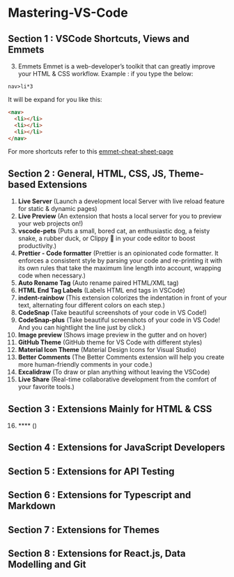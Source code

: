 # Mastering-VS-Code

## Section 1 : VSCode Shortcuts, Views and Emmets

3. Emmets
   Emmet is a web-developer’s toolkit that can greatly improve your HTML & CSS workflow.
   Example : if you type the below:

```
nav>li*3
```

It will be expand for you like this:

```html
<nav>
  <li></li>
  <li></li>
  <li></li>
</nav>
```

For more shortcuts refer to this [emmet-cheat-sheet-page](https://docs.emmet.io/cheat-sheet/)

## Section 2 : General, HTML, CSS, JS, Theme-based Extensions

1. **Live Server** (Launch a development local Server with live reload feature for static & dynamic pages)
2. **Live Preview** (An extension that hosts a local server for you to preview your web projects on!)
3. **vscode-pets** (Puts a small, bored cat, an enthusiastic dog, a feisty snake, a rubber duck, or Clippy 📎 in your code editor to boost productivity.)
4. **Prettier - Code formatter** (Prettier is an opinionated code formatter. It enforces a consistent style by parsing your code and re-printing it with its own rules that take the maximum line length into account, wrapping code when necessary.)
5. **Auto Rename Tag** (Auto rename paired HTML/XML tag)
6. **HTML End Tag Labels** (Labels HTML end tags in VSCode)
7. **indent-rainbow** (This extension colorizes the indentation in front of your text, alternating four different colors on each step.)
8. **CodeSnap** (Take beautiful screenshots of your code in VS Code!)
9. **CodeSnap-plus** (Take beautiful screenshots of your code in VS Code! And you can hightlight the line just by click.)
10. **Image preview** (Shows image preview in the gutter and on hover)
11. **GitHub Theme** (GitHub theme for VS Code with different styles)
12. **Material Icon Theme** (Material Design Icons for Visual Studio)
13. **Better Comments** (The Better Comments extension will help you create more human-friendly comments in your code.)
14. **Excalidraw** (To draw or plan anything without leaving the VSCode)
15. **Live Share** (Real-time collaborative development from the comfort of your favorite tools.)

## Section 3 : Extensions Mainly for HTML & CSS

16. \*\*\*\* ()

## Section 4 : Extensions for JavaScript Developers

## Section 5 : Extensions for API Testing

## Section 6 : Extensions for Typescript and Markdown

## Section 7 : Extensions for Themes

## Section 8 : Extensions for React.js, Data Modelling and Git
